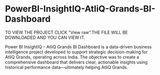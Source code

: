 # PowerBI-InsightIQ-AtliQ-Grands-BI-Dashboard
TO VIEW THE PROJECT CLICK "View raw".THE FILE WILL BE DOWNLOADED AND YOU CAN VIEW IT. 

Power BI InsightIQ – AtliQ Grands BI Dashboard is a data-driven business intelligence project developed to support strategic decision-making for AtliQ Grands, operating across India. The objective was to create a comprehensive dashboard that delivers clear, actionable insights using historical performance data—ultimately helping AtliQ Grands. 
